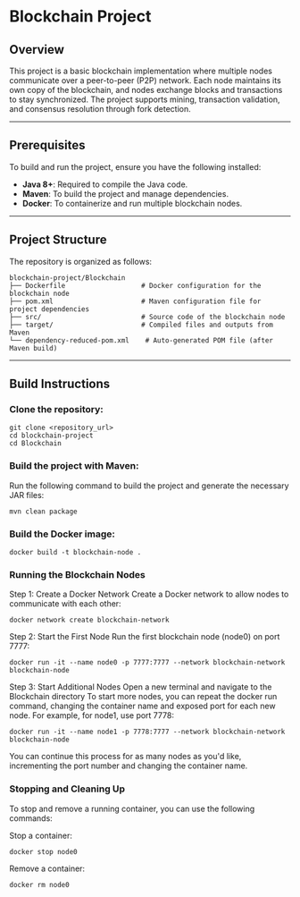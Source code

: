 # Blockchain Project

## Overview

This project is a basic blockchain implementation where multiple nodes communicate over a peer-to-peer (P2P) network. Each node maintains its own copy of the blockchain, and nodes exchange blocks and transactions to stay synchronized. The project supports mining, transaction validation, and consensus resolution through fork detection.

---

## Prerequisites

To build and run the project, ensure you have the following installed:

- **Java 8+**: Required to compile the Java code.
- **Maven**: To build the project and manage dependencies.
- **Docker**: To containerize and run multiple blockchain nodes.

---

## Project Structure

The repository is organized as follows:

```plaintext
blockchain-project/Blockchain
├── Dockerfile                   # Docker configuration for the blockchain node
├── pom.xml                      # Maven configuration file for project dependencies
├── src/                         # Source code of the blockchain node
├── target/                      # Compiled files and outputs from Maven
└── dependency-reduced-pom.xml    # Auto-generated POM file (after Maven build)
```
---

## Build Instructions

### Clone the repository:
```plaintext
git clone <repository_url>
cd blockchain-project
cd Blockchain
```
### Build the project with Maven:
Run the following command to build the project and generate the necessary JAR files:
```plaintext
mvn clean package
```
### Build the Docker image:
```plaintext
docker build -t blockchain-node .
```
### Running the Blockchain Nodes

Step 1: Create a Docker Network
Create a Docker network to allow nodes to communicate with each other:
```plaintext
docker network create blockchain-network
```

Step 2: Start the First Node
Run the first blockchain node (node0) on port 7777:
```plaintext
docker run -it --name node0 -p 7777:7777 --network blockchain-network blockchain-node
```

Step 3: Start Additional Nodes
Open a new terminal and navigate to the Blockchain directory
To start more nodes, you can repeat the docker run command, changing the container name and exposed port for each new node. For example, for node1, use port 7778:
```plaintext
docker run -it --name node1 -p 7778:7777 --network blockchain-network blockchain-node
```
You can continue this process for as many nodes as you'd like, incrementing the port number and changing the container name.

### Stopping and Cleaning Up
To stop and remove a running container, you can use the following commands:

Stop a container:
```plaintext
docker stop node0
```
Remove a container:
```plaintext
docker rm node0
```
